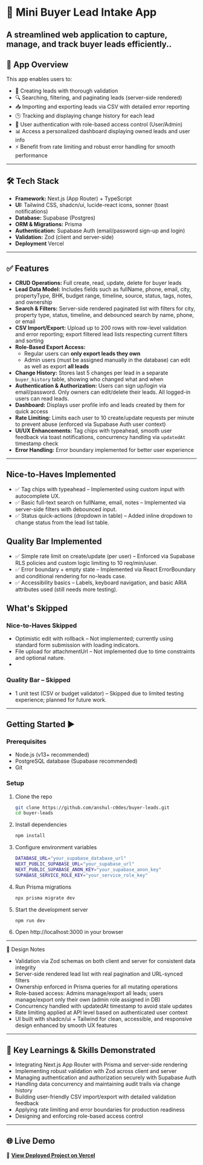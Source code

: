 # 🚀 Mini Buyer Lead Intake App

A streamlined web application to capture, manage, and track buyer leads efficiently..
---

## 📝 App Overview

This app enables users to:

- 🚩 Creating leads with thorough validation
- 🔍 Searching, filtering, and paginating leads (server-side rendered)
- 📥 Importing and exporting leads via CSV with detailed error reporting
- 🕒 Tracking and displaying change history for each lead
- 🔐 User authentication with role-based access control (User/Admin)
- 📊 Access a personalized dashboard displaying owned leads and user info
- ⚡ Benefit from rate limiting and robust error handling for smooth performance

---

## 🛠️ Tech Stack

- **Framework:** Next.js (App Router) + TypeScript  
- **UI:** Tailwind CSS, shadcn/ui, lucide-react icons, sonner (toast notifications)  
- **Database:** Supabase (Postgres)  
- **ORM & Migrations:** Prisma  
- **Authentication:** Supabase Auth (email/password sign-up and login)  
- **Validation:** Zod (client and server-side)  
- **Deployment** Vercel

---

## ✅ Features

- **CRUD Operations:** Full create, read, update, delete for buyer leads  
- **Lead Data Model:** Includes fields such as fullName, phone, email, city, propertyType, BHK, budget range, timeline, source, status, tags, notes, and ownership  
- **Search & Filters:** Server-side rendered paginated list with filters for city, property type, status, timeline, and debounced search by name, phone, or email  
- **CSV Import/Export:** Upload up to 200 rows with row-level validation and error reporting; export filtered lead lists respecting current filters and sorting  
- **Role-Based Export Access:**  
  - Regular users can **only export leads they own**  
  - Admin users (must be assigned manually in the database) can edit as well as export **all leads**
- **Change History:** Stores last 5 changes per lead in a separate `buyer_history` table, showing who changed what and when  
- **Authentication & Authorization:** Users can sign up/login via email/password. Only owners can edit/delete their leads. All logged-in users can read leads.  
- **Dashboard:** Displays user profile info and leads created by them for quick access  
- **Rate Limiting:** Limits each user to 10 create/update requests per minute to prevent abuse (enforced via Supabase Auth user context)  
- **UI/UX Enhancements:** Tag chips with typeahead, smooth user feedback via toast notifications, concurrency handling via `updatedAt` timestamp check  
- **Error Handling:** Error boundary implemented for better user experience  

---

## Nice-to-Haves Implemented

- ✅ Tag chips with typeahead – Implemented using custom input with autocomplete UX.
- ✅ Basic full-text search on fullName, email, notes – Implemented via server-side filters with debounced input.
- ✅ Status quick-actions (dropdown in table) – Added inline dropdown to change status from the lead list table.

## Quality Bar Implemented

- ✅ Simple rate limit on create/update (per user) – Enforced via Supabase RLS policies and custom logic limiting to 10 req/min/user.
- ✅ Error boundary + empty state – Implemented via React ErrorBoundary and conditional rendering for no-leads case.
- ✅ Accessibility basics – Labels, keyboard navigation, and basic ARIA attributes used (still needs more testing).

## What's Skipped

### Nice-to-Haves Skipped
- Optimistic edit with rollback – Not implemented; currently using standard form submission with loading indicators.
- File upload for attachmentUrl – Not implemented due to time constraints and optional nature.
- 
### Quality Bar – Skipped
- 1 unit test (CSV or budget validator) – Skipped due to limited testing experience; planned for future work.

---

## Getting Started ▶️

### Prerequisites

- Node.js (v13+ recommended)  
- PostgreSQL database (Supabase recommended)  
- Git  

### Setup

1. Clone the repo  
   ```bash
   git clone https://github.com/anshul-c0des/buyer-leads.git
   cd buyer-leads
   ```
2. Install dependencies
   ```bash
   npm install
   ```
3. Configure environment variables
   ```bash
   DATABASE_URL="your_supabase_database_url"
   NEXT_PUBLIC_SUPABASE_URL="your_supabase_url"
   NEXT_PUBLIC_SUPABASE_ANON_KEY="your_supabase_anon_key"
   SUPABASE_SERVICE_ROLE_KEY="your_service_role_key"
   ```
4. Run Prisma migrations
   ```bash
   npx prisma migrate dev
   ```
5. Start the development server
   ```bash
   npm run dev
   ```
6. Open http://localhost:3000 in your browser

---

🧠 Design Notes

-  Validation via Zod schemas on both client and server for consistent data integrity
-  Server-side rendered lead list with real pagination and URL-synced filters
-  Ownership enforced in Prisma queries for all mutating operations
-  Role-based access: Admins manage/export all leads; users manage/export only their own (admin role assigned in DB)
-  Concurrency handled with updatedAt timestamp to avoid stale updates
-  Rate limiting applied at API level based on authenticated user context
-  UI built with shadcn/ui + Tailwind for clean, accessible, and responsive design enhanced by smooth UX features

 ---

## 🌟 Key Learnings & Skills Demonstrated

-  Integrating Next.js App Router with Prisma and server-side rendering
-  Implementing robust validation with Zod across client and server
-  Managing authentication and authorization securely with Supabase Auth
-  Handling data concurrency and maintaining audit trails via change history
-  Building user-friendly CSV import/export with detailed validation feedback
-  Applying rate limiting and error boundaries for production readiness
-  Designing and enforcing role-based access control

---

## 🌐 Live Demo

🔗 **[View Deployed Project on Vercel](https://buyer-leads-gamma.vercel.app/buyers)** 
